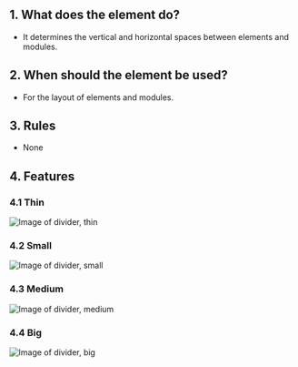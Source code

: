 ## 1. What does the element do?
*   It determines the vertical and horizontal spaces between elements and modules.

## 2. When should the element be used?
*   For the layout of elements and modules.

## 3. Rules
*   None

## 4. Features

### 4.1 Thin
![Image of divider, thin](https://raw.githubusercontent.com/sbb-design-systems/design-system-mobile-documentation/doku-update/documentation/elements/divider/images/ME05_Thin.png 'class: image')

### 4.2 Small
![Image of divider, small](https://raw.githubusercontent.com/sbb-design-systems/design-system-mobile-documentation/doku-update/documentation/elements/divider/images/ME05_Small.png 'class: image')

### 4.3 Medium
![Image of divider, medium](https://raw.githubusercontent.com/sbb-design-systems/design-system-mobile-documentation/doku-update/documentation/elements/divider/images/ME05_Medium.png 'class: image')

### 4.4 Big
![Image of divider, big](https://raw.githubusercontent.com/sbb-design-systems/design-system-mobile-documentation/doku-update/documentation/elements/divider/images/ME05_Big.png 'class: image')